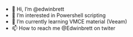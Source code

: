 - 👋 Hi, I’m @edwinbrett
- 👀 I’m interested in Powershell scripting
- 🌱 I’m currently learning VMCE material (Veeam)
- 📫 How to reach me @Edwinbrett on twiter

<!---
edwinbrett/edwinbrett is a ✨ special ✨ repository because its `README.md` (this file) appears on your GitHub profile.
You can click the Preview link to take a look at your changes.
--->
